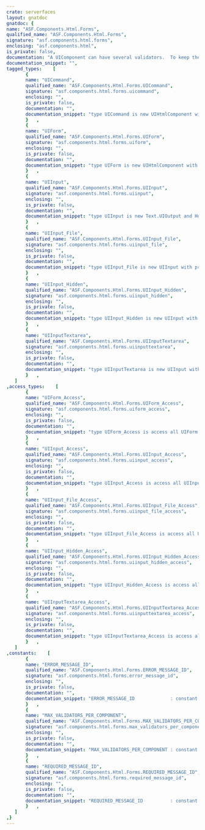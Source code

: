 ```yaml
---
crate: serverfaces
layout: gnatdoc
gnatdoc: {
name: "ASF.Components.Html.Forms",
qualified_name: "ASF.Components.Html.Forms",
signature: "asf.components.html.forms",
enclosing: "asf.components.html",
is_private: false,
documentation: "A UIComponent can have several validators.  To keep the implementation light and\nsimple, a fixed array is used.  Most components will have one or two validators.\nDefine the number of validators per component (UIInput).",
documentation_snippet: "",
tagged_types:    [
       {
       name: "UICommand",
       qualified_name: "ASF.Components.Html.Forms.UICommand",
       signature: "asf.components.html.forms.uicommand",
       enclosing: "",
       is_private: false,
       documentation: "",
       documentation_snippet: "type UICommand is new UIHtmlComponent with private;",
       }   ,
       {
       name: "UIForm",
       qualified_name: "ASF.Components.Html.Forms.UIForm",
       signature: "asf.components.html.forms.uiform",
       enclosing: "",
       is_private: false,
       documentation: "",
       documentation_snippet: "type UIForm is new UIHtmlComponent with private;",
       }   ,
       {
       name: "UIInput",
       qualified_name: "ASF.Components.Html.Forms.UIInput",
       signature: "asf.components.html.forms.uiinput",
       enclosing: "",
       is_private: false,
       documentation: "",
       documentation_snippet: "type UIInput is new Text.UIOutput and Holders.Editable_Value_Holder with private;",
       }   ,
       {
       name: "UIInput_File",
       qualified_name: "ASF.Components.Html.Forms.UIInput_File",
       signature: "asf.components.html.forms.uiinput_file",
       enclosing: "",
       is_private: false,
       documentation: "",
       documentation_snippet: "type UIInput_File is new UIInput with private;",
       }   ,
       {
       name: "UIInput_Hidden",
       qualified_name: "ASF.Components.Html.Forms.UIInput_Hidden",
       signature: "asf.components.html.forms.uiinput_hidden",
       enclosing: "",
       is_private: false,
       documentation: "",
       documentation_snippet: "type UIInput_Hidden is new UIInput with private;",
       }   ,
       {
       name: "UIInputTextarea",
       qualified_name: "ASF.Components.Html.Forms.UIInputTextarea",
       signature: "asf.components.html.forms.uiinputtextarea",
       enclosing: "",
       is_private: false,
       documentation: "",
       documentation_snippet: "type UIInputTextarea is new UIInput with private;",
       }   ,
   ]
,access_types:    [
       {
       name: "UIForm_Access",
       qualified_name: "ASF.Components.Html.Forms.UIForm_Access",
       signature: "asf.components.html.forms.uiform_access",
       enclosing: "",
       is_private: false,
       documentation: "",
       documentation_snippet: "type UIForm_Access is access all UIForm'Class;",
       }   ,
       {
       name: "UIInput_Access",
       qualified_name: "ASF.Components.Html.Forms.UIInput_Access",
       signature: "asf.components.html.forms.uiinput_access",
       enclosing: "",
       is_private: false,
       documentation: "",
       documentation_snippet: "type UIInput_Access is access all UIInput'Class;",
       }   ,
       {
       name: "UIInput_File_Access",
       qualified_name: "ASF.Components.Html.Forms.UIInput_File_Access",
       signature: "asf.components.html.forms.uiinput_file_access",
       enclosing: "",
       is_private: false,
       documentation: "",
       documentation_snippet: "type UIInput_File_Access is access all UIInput_File'Class;",
       }   ,
       {
       name: "UIInput_Hidden_Access",
       qualified_name: "ASF.Components.Html.Forms.UIInput_Hidden_Access",
       signature: "asf.components.html.forms.uiinput_hidden_access",
       enclosing: "",
       is_private: false,
       documentation: "",
       documentation_snippet: "type UIInput_Hidden_Access is access all UIInput_Hidden'Class;",
       }   ,
       {
       name: "UIInputTextarea_Access",
       qualified_name: "ASF.Components.Html.Forms.UIInputTextarea_Access",
       signature: "asf.components.html.forms.uiinputtextarea_access",
       enclosing: "",
       is_private: false,
       documentation: "",
       documentation_snippet: "type UIInputTextarea_Access is access all UIInputTextarea'Class;",
       }   ,
   ]
,constants:    [
       {
       name: "ERROR_MESSAGE_ID",
       qualified_name: "ASF.Components.Html.Forms.ERROR_MESSAGE_ID",
       signature: "asf.components.html.forms.error_message_id",
       enclosing: "",
       is_private: false,
       documentation: "",
       documentation_snippet: "ERROR_MESSAGE_ID             : constant String := \"asf.faces.component.UIInput.ERROR\";",
       }   ,
       {
       name: "MAX_VALIDATORS_PER_COMPONENT",
       qualified_name: "ASF.Components.Html.Forms.MAX_VALIDATORS_PER_COMPONENT",
       signature: "asf.components.html.forms.max_validators_per_component",
       enclosing: "",
       is_private: false,
       documentation: "",
       documentation_snippet: "MAX_VALIDATORS_PER_COMPONENT : constant Positive := 5;",
       }   ,
       {
       name: "REQUIRED_MESSAGE_ID",
       qualified_name: "ASF.Components.Html.Forms.REQUIRED_MESSAGE_ID",
       signature: "asf.components.html.forms.required_message_id",
       enclosing: "",
       is_private: false,
       documentation: "",
       documentation_snippet: "REQUIRED_MESSAGE_ID          : constant String := \"asf.faces.component.UIInput.REQUIRED\";",
       }   ,
   ]
,}
---
```

